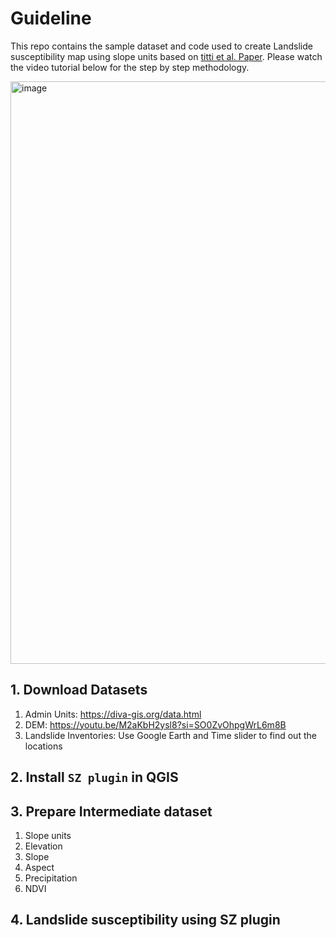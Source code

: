 # Guideline

This repo contains the sample dataset and code used to create Landslide susceptibility map using slope units based on [titti et al. Paper](2022https://www.frontiersin.org/journals/earth-science/articles/10.3389/feart.2022.842425/full). Please watch the video tutorial below for the step by step methodology.

[<img width="932" alt="image" src="https://github.com/user-attachments/assets/d8e09a9c-fcb5-4ecd-96d4-802546626c4f" />](https://youtu.be/ROYDKZM7goA?si=GnF9RiARczqBhk_Z)


## 1. Download Datasets

1. Admin Units: https://diva-gis.org/data.html
2. DEM: https://youtu.be/M2aKbH2ysl8?si=SO0ZvOhpgWrL6m8B
3. Landslide Inventories: Use Google Earth and Time slider to find out the locations

## 2. Install `SZ plugin` in QGIS

## 3. Prepare Intermediate dataset

1. Slope units
2. Elevation
3. Slope
4. Aspect
5. Precipitation
6. NDVI

## 4. Landslide susceptibility using SZ plugin
